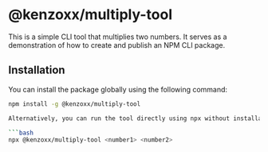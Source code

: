 # @kenzoxx/multiply-tool

This is a simple CLI tool that multiplies two numbers. It serves as a demonstration of how to create and publish an NPM CLI package.

## Installation

You can install the package globally using the following command:

```bash
npm install -g @kenzoxx/multiply-tool

Alternatively, you can run the tool directly using npx without installation:

```bash
npx @kenzoxx/multiply-tool <number1> <number2>

